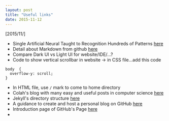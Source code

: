 ```yaml
---
layout: post
title: "Useful links"
date: 2015-11-12
---
```

[2015/11/]
* Single Artificial Neural Taught to Recognition Hundreds of Patterns [here](http://www.technologyreview.com/view/543486/single-artificial-neuron-taught-to-recognize-hundreds-of-patterns/)
* Detail about Markdown from github [here](https://guides.github.com/features/mastering-markdown/)
* Compare Dark UI vs Light UI for website/IDE/...?
* Code to show vertical scrollbar in website -> in CSS file...add this code
```
body  {
  overflow-y: scroll;
}
```
* In HTML file, use `/` mark to come to home directory
* Colah's blog with many easy and useful posts in computer science [here](http://colah.github.io/)
* Jekyll's directory structure [here](http://jekyllrb.com/docs/structure/)
* A guidance to create and host a personal blog on GitHub [here](http://jmcglone.com/guides/github-pages/)
* Introduction page of GitHub's Page [here](https://pages.github.com/)
* 
